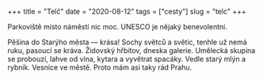 +++
title = "Telč"
date = "2020-08-12"
tags = ["cesty"]
slug = "telc"
+++

Parkoviště místo náměstí nic moc. UNESCO je nějaký benevolentní.

Pěšina do Starýho města — krása! Sochy světců a světic, tenhle už nemá ruku, pasoucí se kráva. Židovský hřbitov, dneska galerie. Umělecká skupina se probouzí, lahve od vína, kytara a vyvětrat spacáky. Vedle starý mlýn a rybník. Vesnice ve městě. Proto mám asi taky rád Prahu.
